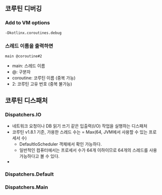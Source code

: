## 코루틴 디버깅

### Add to VM options
```plaintext
-Dkotlinx.coroutines.debug
```

### 스레드 이름을 출력하면
```plaintext
main @coroutine#2
```
- main: 스레드 이름
- @: 구분자
- coroutine: 코루틴 이름 (중복 가능)
- 2: 코루틴 고유 번호 (중복 불가능)

## 코루틴 디스패처

### Dispatchers.IO

- 네트워크 요청이나 DB 읽기 쓰기 같은 입출력(I/O) 작업을 실행하는 디스패처
- 코루틴 v1.8.1 기준, 가용한 스레드 수는 = Max(64, JVM에서 사용할 수 있는 프로세서 수)
  - DefaultIoScheduler 객체에서 확인 가능하다.
  - 일반적인 컴퓨터에서는 프로세서 수가 64개 이하이므로 64개의 스레드를 사용 가능하다고 볼 수 있다.
- 

### Dispatchers.Default

### Dispatchers.Main